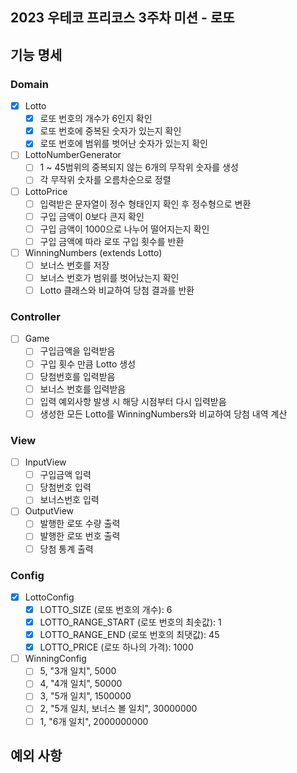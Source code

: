 ## 2023 우테코 프리코스 3주차 미션 - 로또

## 기능 명세

### Domain

- [x] Lotto
    - [x] 로또 번호의 개수가 6인지 확인
    - [x] 로또 번호에 중복된 숫자가 있는지 확인
    - [x] 로또 번호에 범위를 벗어난 숫자가 있는지 확인
- [ ] LottoNumberGenerator
    - [ ] 1 ~ 45범위의 중복되지 않는 6개의 무작위 숫자를 생성
    - [ ] 각 무작위 숫자를 오름차순으로 정렬
- [ ] LottoPrice
    - [ ] 입력받은 문자열이 정수 형태인지 확인 후 정수형으로 변환
    - [ ] 구입 금액이 0보다 큰지 확인
    - [ ] 구입 금액이 1000으로 나누어 떨어지는지 확인
    - [ ] 구입 금액에 따라 로또 구입 횟수를 반환
- [ ] WinningNumbers (extends Lotto)
    - [ ] 보너스 번호를 저장
    - [ ] 보너스 번호가 범위를 벗어났는지 확인
    - [ ] Lotto 클래스와 비교하여 당첨 결과를 반환

### Controller

- [ ] Game
    - [ ] 구입금액을 입력받음
    - [ ] 구입 횟수 만큼 Lotto 생성
    - [ ] 당첨번호를 입력받음
    - [ ] 보너스 번호를 입력받음
    - [ ] 입력 예외사항 발생 시 해당 시점부터 다시 입력받음
    - [ ] 생성한 모든 Lotto를 WinningNumbers와 비교하여 당첨 내역 계산

### View

- [ ] InputView
    - [ ] 구입금액 입력
    - [ ] 당첨번호 입력
    - [ ] 보너스번호 입력
- [ ] OutputView
    - [ ] 발행한 로또 수량 출력
    - [ ] 발행한 로또 번호 출력
    - [ ] 당첨 통계 출력

### Config

- [x] LottoConfig
    - [x] LOTTO_SIZE (로또 번호의 개수): 6
    - [x] LOTTO_RANGE_START (로또 번호의 최솟값): 1
    - [x] LOTTO_RANGE_END (로또 번호의 최댓값): 45
    - [x] LOTTO_PRICE (로또 하나의 가격): 1000
- [ ] WinningConfig
    - [ ] 5, "3개 일치", 5000
    - [ ] 4, "4개 일치", 50000
    - [ ] 3, "5개 일치", 1500000
    - [ ] 2, "5개 일치, 보너스 볼 일치", 30000000
    - [ ] 1, "6개 일치", 2000000000

## 예외 사항
